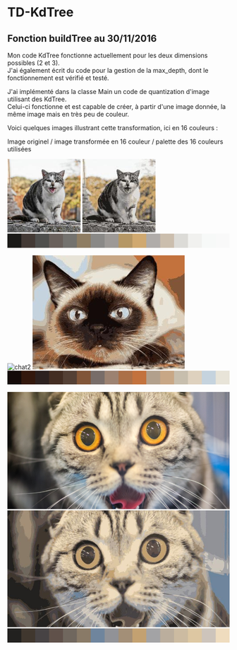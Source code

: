 # TD-KdTree

## Fonction buildTree au 30/11/2016

Mon code KdTree fonctionne actuellement pour les deux dimensions possibles (2 et 3).  
J'ai également écrit du code pour la gestion de la max_depth, dont le fonctionnement est vérifié et testé.    
  
J'ai implémenté dans la classe Main un code de quantization d'image utilisant des KdTree.  
Celui-ci fonctionne et est capable de créer, à partir d'une image donnée, la même image mais en très peu de couleur.  
   
Voici quelques images illustrant cette transformation, ici en 16 couleurs :   
   
Image originel / image transformée en 16 couleur / palette des 16 couleurs utilisées   
   
![chat1](https://github.com/Quente59/TD-KdTree/blob/Work/tests/chat1/chat1.jpg "chat1")
![ResColor_chat1](https://github.com/Quente59/TD-KdTree/blob/Work/tests/chat1/ResColor.jpg "ResColor_chat1")
![PaletteColor_chat1](https://github.com/Quente59/TD-KdTree/blob/Work/tests/chat1/PaletteColor.jpg "PaletteColor_chat1")  
   
![chat2](https://github.com/Quente59/TD-KdTree/blob/Work/tests/chat2/chat2.jpg "chat2")
![ResColor_chat2](https://github.com/Quente59/TD-KdTree/blob/Work/tests/chat2/ResColor.jpg "ResColor_chat2")
![PaletteColor_chat2](https://github.com/Quente59/TD-KdTree/blob/Work/tests/chat2/PaletteColor.jpg "PaletteColor_chat2")  
   
![chat3](https://github.com/Quente59/TD-KdTree/blob/Work/tests/chat3/chat3.jpg "chat3")
![ResColor_chat3](https://github.com/Quente59/TD-KdTree/blob/Work/tests/chat3/ResColor.jpg "ResColor_chat3")
![PaletteColor_chat3](https://github.com/Quente59/TD-KdTree/blob/Work/tests/chat3/PaletteColor.jpg "PaletteColor_chat3")  
   
